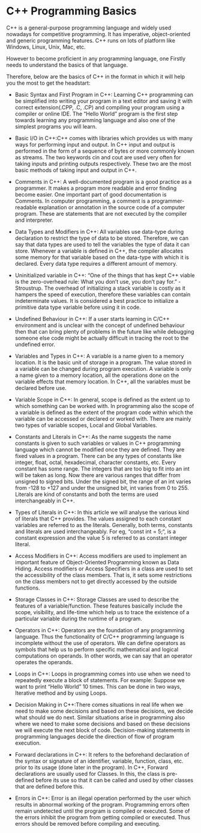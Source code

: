 # C++ Programming Basics

C++ is a general-purpose programming language and widely used nowadays
for competitive programming. It has imperative, object-oriented and
generic programming features. C++ runs on lots of platform like Windows,
Linux, Unix, Mac, etc. 

However to become proficient in any programming language, one Firstly needs
to understand the basics of that language. 

Therefore, below are the basics of C++ in the format in which it will help
you the most to get the headstart: 

* Basic Syntax and First Program in C++: Learning C++ programming can be simplified into writing your program in a text editor and saving it with correct extension(.CPP, .C, .CP) and compiling your program using a compiler or online IDE. The “Hello World” program is the first step towards learning any programming language and also one of the simplest programs you will learn.
* Basic I/O in C++:C++ comes with libraries which provides us with many ways for performing input and output. In C++ input and output is performed in the form of a sequence of bytes or more commonly known as streams. The two keywords cin and cout are used very often for taking inputs and printing outputs respectively. These two are the most basic methods of taking input and output in C++.
* Comments in C++: A well-documented program is a good practice as a programmer. It makes a program more readable and error finding become easier. One important part of good documentation is Comments. In computer programming, a comment is a programmer-readable explanation or annotation in the source code of a computer program. These are statements that are not executed by the compiler and interpreter.
* Data Types and Modifiers in C++: All variables use data-type during declaration to restrict the type of data to be stored. Therefore, we can say that data types are used to tell the variables the type of data it can store. Whenever a variable is defined in C++, the compiler allocates some memory for that variable based on the data-type with which it is declared. Every data type requires a different amount of memory.
* Uninitialized variable in C++: “One of the things that has kept C++ viable is the zero-overhead rule: What you don’t use, you don’t pay for.” -Stroustrup. The overhead of initializing a stack variable is costly as it hampers the speed of execution, therefore these variables can contain indeterminate values. It is considered a best practice to initialize a primitive data type variable before using it in code.
* Undefined Behaviour in C++: If a user starts learning in C/C++ environment and is unclear with the concept of undefined behaviour then that can bring plenty of problems in the future like while debugging someone else code might be actually difficult in tracing the root to the undefined error.
* Variables and Types in C++: A variable is a name given to a memory location. It is the basic unit of storage in a program. The value stored in a variable can be changed during program execution. A variable is only a name given to a memory location, all the operations done on the variable effects that memory location. In C++, all the variables must be declared before use.
* Variable Scope in C++: In general, scope is defined as the extent up to which something can be worked with. In programming also the scope of a variable is defined as the extent of the program code within which the variable can be accessed or declared or worked with. There are mainly two types of variable scopes, Local and Global Variables.
* Constants and Literals in C++: As the name suggests the name constants is given to such variables or values in C++ programming language which cannot be modified once they are defined. They are fixed values in a program. There can be any types of constants like integer, float, octal, hexadecimal, character constants, etc. Every constant has some range. The integers that are too big to fit into an int will be taken as long. Now there are various ranges that differ from unsigned to signed bits. Under the signed bit, the range of an int varies from -128 to +127 and under the unsigned bit, int varies from 0 to 255. Literals are kind of constants and both the terms are used interchangeably in C++.
* Types of Literals in C++: In this article we will analyse the various kind of literals that C++ provides. The values assigned to each constant variables are referred to as the literals. Generally, both terms, constants and literals are used interchangeably. For eg, “const int = 5;“, is a constant expression and the value 5 is referred to as constant integer literal. 
 

* Access Modifiers in C++: Access modifiers are used to implement an important feature of Object-Oriented Programming known as Data Hiding. Access modifiers or Access Specifiers in a class are used to set the accessibility of the class members. That is, it sets some restrictions on the class members not to get directly accessed by the outside functions.
* Storage Classes in C++: Storage Classes are used to describe the features of a variable/function. These features basically include the scope, visibility, and life-time which help us to trace the existence of a particular variable during the runtime of a program.
* Operators in C++: Operators are the foundation of any programming language. Thus the functionality of C/C++ programming language is incomplete without the use of operators. We can define operators as symbols that help us to perform specific mathematical and logical computations on operands. In other words, we can say that an operator operates the operands.
* Loops in C++: Loops in programming comes into use when we need to repeatedly execute a block of statements. For example: Suppose we want to print “Hello World” 10 times. This can be done in two ways, Iterative method and by using Loops.
* Decision Making in C++:There comes situations in real life when we need to make some decisions and based on these decisions, we decide what should we do next. Similar situations arise in programming also where we need to make some decisions and based on these decisions we will execute the next block of code. Decision-making statements in programming languages decide the direction of flow of program execution.
* Forward declarations in C++: It refers to the beforehand declaration of the syntax or signature of an identifier, variable, function, class, etc. prior to its usage (done later in the program). In C++, Forward declarations are usually used for Classes. In this, the class is pre-defined before its use so that it can be called and used by other classes that are defined before this.
* Errors in C++: Error is an illegal operation performed by the user which results in abnormal working of the program. Programming errors often remain undetected until the program is compiled or executed. Some of the errors inhibit the program from getting compiled or executed. Thus errors should be removed before compiling and executing.
